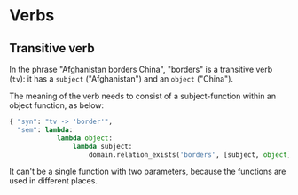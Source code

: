 # Verbs

## Transitive verb

In the phrase "Afghanistan borders China", "borders" is a transitive verb (`tv`): it has a `subject` ("Afghanistan") and an `object` ("China").

The meaning of the verb needs to consist of a subject-function within an object function, as below:

~~~python
{ "syn": "tv -> 'border'", 
  "sem": lambda: 
            lambda object: 
                lambda subject: 
                    domain.relation_exists('borders', [subject, object]) },
~~~

It can't be a single function with two parameters, because the functions are used in different places.
